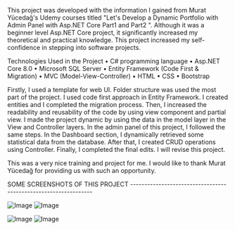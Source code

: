 This project was developed with the information I gained from Murat Yücedağ's Udemy courses titled "Let's Develop a Dynamic Portfolio with Admin Panel with Asp.NET Core Part1 and Part2 ". 
Although it was a beginner level Asp.NET Core project, it significantly increased my theoretical and practical knowledge. This project increased my self-confidence in stepping into software projects. 

Technologies Used in the Project 
•	C# programming language 
•	Asp.NET Core 8.0
•	Microsoft SQL Server 
•	Entity Framework (Code First & Migration)
•	MVC (Model-View-Controller)
•	HTML
•	CSS 
•	Bootstrap
 
Firstly, I used a template for web UI. Folder structure was used the most part of the project.  I used code first approach in Entity Framework. I created entities and I completed the migration process. Then, I increased the readability and reusability of the code by using view component and partial view. I made the project dynamic by using the data in the model layer in the View and Controller layers. In the admin panel of this project, I followed the same steps. In the Dashboard section, I dynamically retrieved some statistical data from the database. After that, I created CRUD operations using Controller. Finally, I completed the final edits. I will revise this project. 

This was a very nice training and project for me. I would like to thank Murat Yücedağ for providing us with such an opportunity. 


SOME SCREENSHOTS OF THIS PROJECT  ----------------------------------------------------------------

![Image](https://github.com/user-attachments/assets/09d0dfd1-8987-48d7-bbe1-d0812b57899d)
![Image](https://github.com/user-attachments/assets/1e6a09b6-16a2-4ee5-9bcc-b83b71576889)

![Image](https://github.com/user-attachments/assets/5d801427-ecb4-43c4-85c6-f0070f34334d)
![Image](https://github.com/user-attachments/assets/2696ac2b-8cc3-46e7-84c5-47eceaad79d9)
